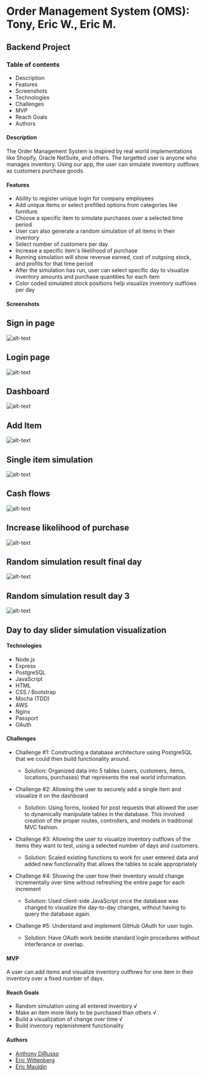 # Order Management System (OMS): Tony, Eric W., Eric M.

## Backend Project

### Table of contents
* Description
* Features
* Screenshots
* Technologies
* Challenges
* MVP
* Reach Goals
* Authors

#### Description
The Order Management System is inspired by real world implementations like Shopify, Oracle NetSuite, and others. The targetted user is anyone who manages inventory. Using our app, the user can simulate inventory outflows as customers purchase goods.

#### Features
* Ability to register unique login for company employees
* Add unique items or select prefilled options from categories like furniture.
* Choose a specific item to simulate purchases over a selected time period
* User can also generate a random simulation of all items in their inventory
* Select number of customers per day
* Increase a specific item's likelihood of purchase
* Running simulation will show revenue earned, cost of outgoing stock, and profits for that time period
* After the simulation has run, user can select specific day to visualize inventory amounts and purchase quantities for each item
* Color coded simulated stock positions help visualize inventory outflows per day

#### Screenshots

## Sign in page
![alt-text](https://raw.githubusercontent.com/A-DiRusso/oms-project-app/master/images/signup-page.png)

## Login page
![alt-text](https://raw.githubusercontent.com/A-DiRusso/oms-project-app/master/images/login-page.png)

## Dashboard
![alt-text](https://raw.githubusercontent.com/A-DiRusso/oms-project-app/master/images/preset-table.png)

## Add Item
![alt-text](https://raw.githubusercontent.com/A-DiRusso/oms-project-app/master/images/single-item-popup.png)

## Single item simulation
![alt-text](https://raw.githubusercontent.com/A-DiRusso/oms-project-app/master/images/one-item-sim.png)

## Cash flows
![alt-text](https://raw.githubusercontent.com/A-DiRusso/oms-project-app/master/images/cash-flow-visual.png)

## Increase likelihood of purchase
![alt-text](https://raw.githubusercontent.com/A-DiRusso/oms-project-app/master/images/increase-likelihood.png)

## Random simulation result final day
![alt-text](https://raw.githubusercontent.com/A-DiRusso/oms-project-app/master/images/random-item-sim.png)

## Random simulation result day 3
![alt-text](https://raw.githubusercontent.com/A-DiRusso/oms-project-app/master/images/day-3-random-sim.png)

## Day to day slider simulation visualization
<a href="https://giant.gfycat.com/IllinformedPoshHarpyeagle.webm"></a>


#### Technologies
- Node.js
- Express
- PostgreSQL
- JavaScript
- HTML
- CSS / Bootstrap
- Mocha (TDD)
- AWS
- Nginx
- Passport
- OAuth

#### Challenges
- Challenge #1: Constructing a database architecture using PostgreSQL that we could then build functionality around.
  - Solution: Organized data into 5 tables (users, customers, items, locations, purchases) that represents the real world information.
  
- Challenge #2: Allowing the user to securely add a single item and visualize it on the dashboard
  - Solution: Using forms, looked for post requests that allowed the user to dynamically manipulate tables in the database. This involved creation of the proper routes, controllers, and models in traditional MVC fashion.
  
- Challenge #3: Allowing the user to visualize inventory outflows of the items they want to test, using a selected number of days and customers.
  - Solution: Scaled existing functions to work for user entered data and added new functionality that allows the tables to scale appropriately

- Challenge #4: Showing the user how their inventory would change incrementally over time without refreshing the entire page for each increment
  - Solution: Used client-side JavaScript once the database was changed to visualize the day-to-day changes, without having to query the database again.

- Challenge #5: Understand and implement GitHub OAuth for user login. 
  - Solution: Have OAuth work beside standard login procedures without interferance or overlap.
  

#### MVP
A user can add items and visualize inventory outflows for one item in their inventory over a fixed number of days.

#### Reach Goals
- Random simulation using all entered inventory √
- Make an item more likely to be purchased than others √
- Build a visualization of change over time √
- Build inventory replenishment functionality 

#### Authors
- [Anthony DiRusso](https://github.com/A-DiRusso)
- [Eric Wittenberg](https://github.com/ebwittenberg)
- [Eric Mauldin](https://github.com/emauldin84)
  
